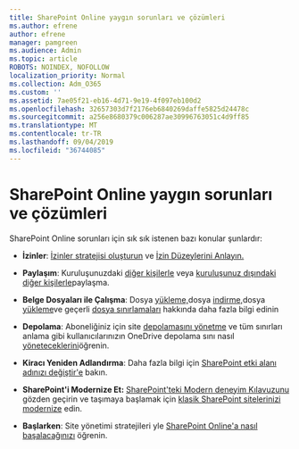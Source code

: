 ```yaml
---
title: SharePoint Online yaygın sorunları ve çözümleri
ms.author: efrene
author: efrene
manager: pamgreen
ms.audience: Admin
ms.topic: article
ROBOTS: NOINDEX, NOFOLLOW
localization_priority: Normal
ms.collection: Adm_O365
ms.custom: ''
ms.assetid: 7ae05f21-eb16-4d71-9e19-4f097eb100d2
ms.openlocfilehash: 32657303d7f2176eb6840269daffe5825d24478c
ms.sourcegitcommit: a256e8680379c006287ae30996763051c4d9ff85
ms.translationtype: MT
ms.contentlocale: tr-TR
ms.lasthandoff: 09/04/2019
ms.locfileid: "36744085"
---
```

# <a name="sharepoint-online-common-issues-and-resolutions"></a>SharePoint Online yaygın sorunları ve çözümleri

SharePoint Online sorunları için sık sık istenen bazı konular şunlardır:

- **İzinler**: [İzinler stratejisi oluşturun](https://docs.microsoft.com/sharepoint/default-sharepoint-groups) ve [İzin Düzeylerini Anlayın.](https://docs.microsoft.com/sharepoint/understanding-permission-levels)

- **Paylaşım**: Kuruluşunuzdaki [diğer kişilerle](https://docs.microsoft.com/sharepoint/default-sharepoint-groups) veya [kuruluşunuz dışındaki diğer kişilerle](https://docs.microsoft.com/sharepoint/external-sharing-overview)paylaşma.

- **Belge Dosyaları ile Çalışma**: Dosya [yükleme,](https://support.office.com/article/Upload-a-folder-or-files-to-a-document-library-eb18fcba-c953-4d45-8d90-8da66edeacdb)dosya [indirme,](https://support.office.com/article/Download-files-and-folders-from-OneDrive-or-SharePoint-5c7397b7-19c7-4893-84fe-d02e8fa5df05)dosya [yükleme](https://support.office.com/article/Edit-a-document-in-a-document-library-02d8497f-1c13-4114-949a-b8466f639b07)ve geçerli [dosya sınırlamaları](https://support.office.com/article/invalid-file-names-and-file-types-in-onedrive-onedrive-for-business-and-sharepoint-64883a5d-228e-48f5-b3d2-eb39e07630fa) hakkında daha fazla bilgi edinin

- **Depolama**: Aboneliğiniz için site</a> [depolamasını yönetme](https://docs.microsoft.com/sharepoint/manage-site-collection-storage-limits) ve tüm sınırları anlama gibi kullanıcılarınızın OneDrive depolama sını nasıl [yöneteceklerini](https://docs.microsoft.com/office365/servicedescriptions/sharepoint-online-service-description/sharepoint-online-limits)öğrenin.

- **Kiracı Yeniden Adlandırma**: Daha fazla bilgi için [SharePoint etki alanı adınızı değiştir'e](https://docs.microsoft.com/sharepoint/change-your-sharepoint-domain-name) bakın.

- **SharePoint'i Modernize Et:** [SharePoint'teki Modern deneyim Kılavuzunu](https://docs.microsoft.com/sharepoint/guide-to-sharepoint-modern-experience) gözden geçirin ve taşımaya başlamak için [klasik SharePoint sitelerinizi modernize](https://docs.microsoft.com/sharepoint/dev/transform/modernize-classic-sites) edin.

- **Başlarken**: Site yönetimi stratejileri yle [SharePoint Online'a nasıl başalacağınızı](https://docs.microsoft.com/sharepoint/introduction) öğrenin.